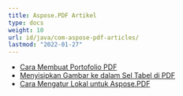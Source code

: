 ```yaml
---
title: Aspose.PDF Artikel
type: docs
weight: 10
url: id/java/com-aspose-pdf-articles/
lastmod: "2022-01-27"
---
```


- [Cara Membuat Portofolio PDF](/pdf/java/how-to-create-pdf-portfolio/)
- [Menyisipkan Gambar ke dalam Sel Tabel di PDF](/pdf/java/insert-an-image-into-a-table-cell-in-pdf/)
- [Cara Mengatur Lokal untuk Aspose.PDF](/pdf/java/how-to-set-locale-for-aspose-pdf/)